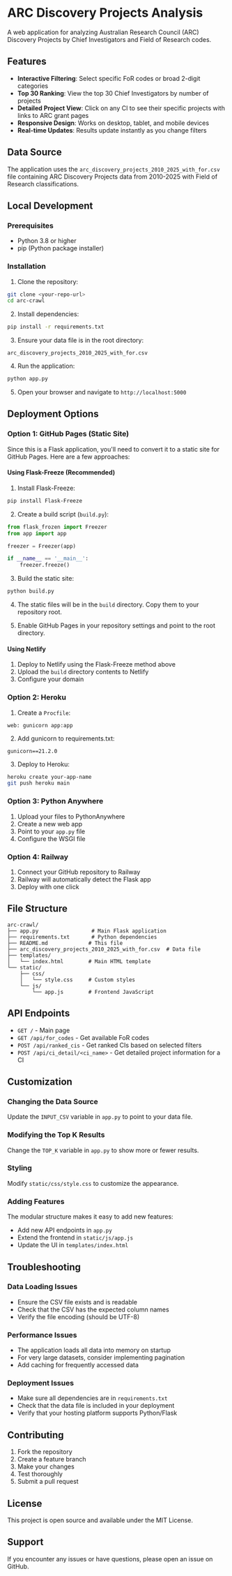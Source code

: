 # ARC Discovery Projects Analysis

A web application for analyzing Australian Research Council (ARC) Discovery Projects by Chief Investigators and Field of Research codes.

## Features

- **Interactive Filtering**: Select specific FoR codes or broad 2-digit categories
- **Top 30 Ranking**: View the top 30 Chief Investigators by number of projects
- **Detailed Project View**: Click on any CI to see their specific projects with links to ARC grant pages
- **Responsive Design**: Works on desktop, tablet, and mobile devices
- **Real-time Updates**: Results update instantly as you change filters

## Data Source

The application uses the `arc_discovery_projects_2010_2025_with_for.csv` file containing ARC Discovery Projects data from 2010-2025 with Field of Research classifications.

## Local Development

### Prerequisites

- Python 3.8 or higher
- pip (Python package installer)

### Installation

1. Clone the repository:
```bash
git clone <your-repo-url>
cd arc-crawl
```

2. Install dependencies:
```bash
pip install -r requirements.txt
```

3. Ensure your data file is in the root directory:
```
arc_discovery_projects_2010_2025_with_for.csv
```

4. Run the application:
```bash
python app.py
```

5. Open your browser and navigate to `http://localhost:5000`

## Deployment Options

### Option 1: GitHub Pages (Static Site)

Since this is a Flask application, you'll need to convert it to a static site for GitHub Pages. Here are a few approaches:

#### Using Flask-Freeze (Recommended)

1. Install Flask-Freeze:
```bash
pip install Flask-Freeze
```

2. Create a build script (`build.py`):
```python
from flask_frozen import Freezer
from app import app

freezer = Freezer(app)

if __name__ == '__main__':
    freezer.freeze()
```

3. Build the static site:
```bash
python build.py
```

4. The static files will be in the `build` directory. Copy them to your repository root.

5. Enable GitHub Pages in your repository settings and point to the root directory.

#### Using Netlify

1. Deploy to Netlify using the Flask-Freeze method above
2. Upload the `build` directory contents to Netlify
3. Configure your domain

### Option 2: Heroku

1. Create a `Procfile`:
```
web: gunicorn app:app
```

2. Add gunicorn to requirements.txt:
```
gunicorn==21.2.0
```

3. Deploy to Heroku:
```bash
heroku create your-app-name
git push heroku main
```

### Option 3: Python Anywhere

1. Upload your files to PythonAnywhere
2. Create a new web app
3. Point to your `app.py` file
4. Configure the WSGI file

### Option 4: Railway

1. Connect your GitHub repository to Railway
2. Railway will automatically detect the Flask app
3. Deploy with one click

## File Structure

```
arc-crawl/
├── app.py                 # Main Flask application
├── requirements.txt       # Python dependencies
├── README.md             # This file
├── arc_discovery_projects_2010_2025_with_for.csv  # Data file
├── templates/
│   └── index.html        # Main HTML template
└── static/
    ├── css/
    │   └── style.css     # Custom styles
    └── js/
        └── app.js        # Frontend JavaScript
```

## API Endpoints

- `GET /` - Main page
- `GET /api/for_codes` - Get available FoR codes
- `POST /api/ranked_cis` - Get ranked CIs based on selected filters
- `POST /api/ci_detail/<ci_name>` - Get detailed project information for a CI

## Customization

### Changing the Data Source

Update the `INPUT_CSV` variable in `app.py` to point to your data file.

### Modifying the Top K Results

Change the `TOP_K` variable in `app.py` to show more or fewer results.

### Styling

Modify `static/css/style.css` to customize the appearance.

### Adding Features

The modular structure makes it easy to add new features:
- Add new API endpoints in `app.py`
- Extend the frontend in `static/js/app.js`
- Update the UI in `templates/index.html`

## Troubleshooting

### Data Loading Issues

- Ensure the CSV file exists and is readable
- Check that the CSV has the expected column names
- Verify the file encoding (should be UTF-8)

### Performance Issues

- The application loads all data into memory on startup
- For very large datasets, consider implementing pagination
- Add caching for frequently accessed data

### Deployment Issues

- Make sure all dependencies are in `requirements.txt`
- Check that the data file is included in your deployment
- Verify that your hosting platform supports Python/Flask

## Contributing

1. Fork the repository
2. Create a feature branch
3. Make your changes
4. Test thoroughly
5. Submit a pull request

## License

This project is open source and available under the MIT License.

## Support

If you encounter any issues or have questions, please open an issue on GitHub.
